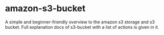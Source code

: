 # amazon-s3-bucket
A simple and beginner-friendly overview to the amazon s3 storage and s3 bucket. Full explanation docs of s3-bucket with a list of actions is given in it.

